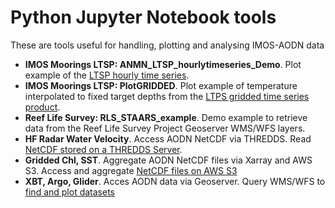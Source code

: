 # Python Jupyter Notebook tools

These are tools useful for handling, plotting and analysing IMOS-AODN data 

- **IMOS Moorings LTSP: ANMN_LTSP_hourlytimeseries_Demo**. Plot example of the [LTSP hourly time series](https://github.com/aodn/python-aodntools/blob/master/aodntools/timeseries_products/Documentation/Hourly_timeseries.md).  
- **IMOS Moorings LTSP: PlotGRIDDED**. Plot example of temperature interpolated to fixed target depths from the [LTPS gridded time series product](https://github.com/aodn/python-aodntools/blob/master/aodntools/timeseries_products/Documentation/Gridded_timeseries.md).  
- **Reef Life Survey: RLS_STAARS_example**. Demo example to retrieve data from the Reef Life Survey Project Geoserver WMS/WFS layers.  
- **HF Radar Water Velocity**. Access AODN NetCDF via THREDDS. Read [NetCDF stored on a THREDDS Server](https://gist.github.com/lbesnard/a46e8354816d1e1b2242c08ec008c421).
-  **Gridded Chl, SST**. Aggregate AODN NetCDF files via Xarray and AWS S3. Access and aggregate [NetCDF files on AWS S3](https://gist.github.com/lbesnard/345d51d5b262a80843bc65df1b76aca9)
-  **XBT, Argo, Glider**. Acces AODN data via Geoserver. Query WMS/WFS to [find and plot datasets](https://gist.github.com/lbesnard/c05b88b019e8b4794aac76d5bf167f50)
